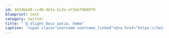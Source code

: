 ```yaml
---
id: 163dbb40-cc48-4bfa-bc2e-ef3e5f0b0979
blueprint: text
category: twitter
title: "'@_dlight Docs patio, hmmm"
caption: '<span class="username username_linked">@<a href="https://twitter.com/_dlight" title="Битюцкий Корнилий">_dlight</a></span> Docs patio, hmmm'
---
```

